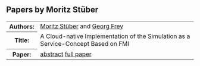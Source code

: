 ## Papers by Moritz Stüber
<table>
<tr><th>Authors:</th>
<td>
<a href="/proceedings/authors/MoritzStuber">Moritz Stüber</a> and <a href="/proceedings/authors/GeorgFrey">Georg Frey</a></td>
</tr>
<tr><th>Title:</th>
<td>A Cloud-native Implementation of the Simulation as a Service-Concept Based on FMI</td>
</tr>
<tr><th>Paper:</th>
<td><a href="/abstracts/abstract_5B_1">abstract</a> <a href="/proceedings/papers/Modelica2021session5B_paper1.pdf">full paper</a></td>
</tr>
</table>

